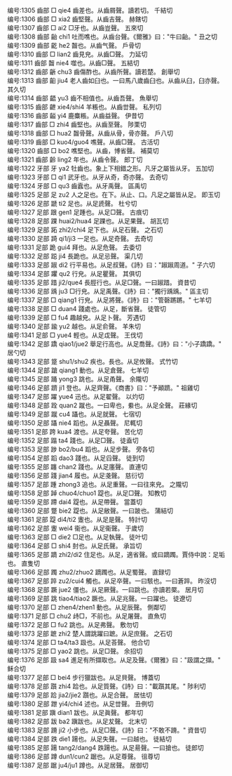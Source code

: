 <!-- { "loadSidebar": true } -->
编号:1305   齒部   □   qie4   齒差也。从齒屑聲。讀若切。   千結切  
编号:1306   齒部   □   xia2   齒堅聲。从齒吉聲。   赫鎋切  
编号:1307   齒部   □   ai2   □牙也。从齒豈聲。   五來切  
编号:1308   齒部   齝   chi1   吐而噍也。从齒台聲。《爾雅》曰："牛曰齝。"   丑之切  
编号:1309   齒部   齕   he2   齧也。从齒气聲。   戶骨切  
编号:1310   齒部   □   lian2   齒見皃。从齒□聲。   力延切  
编号:1311   齒部   齧   nie4   噬也。从齒□聲。   五結切  
编号:1312   齒部   齭   chu3   齒傷酢也。从齒所聲。讀若楚。   創舉切  
编号:1313   齒部   齨   jiu4   老人齒如臼也。一曰馬八歲齒臼也。从齒从臼，臼亦聲。   其久切  
编号:1314   齒部   齬   yu3   齒不相值也。从齒吾聲。   魚舉切  
编号:1315   齒部   齛   xie4/shi4   羊粻也。从齒丗聲。   私列切  
编号:1316   齒部   齸   yi4   鹿麋粻。从齒益聲。   伊昔切  
编号:1317   齒部   □   zhi4   齒堅也。从齒至聲。   陟栗切  
编号:1318   齒部   □   hua2   齧骨聲。从齒从骨，骨亦聲。   戶八切  
编号:1319   齒部   □   kuo4/guo4   噍聲。从齒□聲。   古活切  
编号:1320   齒部   □   bo2   噍堅也。从齒，博省聲。   補莫切  
编号:1321   齒部   齡   ling2   年也。从齒令聲。   郎丁切  
编号:1322   牙部   牙   ya2   牡齒也。象上下相錯之形。凡牙之屬皆从牙。   五加切  
编号:1323   牙部   □   qi1   武牙也。从牙从奇，奇亦聲。   去奇切  
编号:1324   牙部   □   qu3   齒蠧也。从牙禹聲。   區禹切  
编号:1325   足部   足   zu2   人之足也。在下。从止、口。凡足之屬皆从足。   即玉切  
编号:1326   足部   蹏   ti2   足也。从足虒聲。   杜兮切  
编号:1327   足部   跟   gen1   足踵也。从足□聲。   古痕切  
编号:1328   足部   踝   huai2/hua4   足踝也。从足果聲。   胡瓦切  
编号:1329   足部   跖   zhi2/chi4   足下也。从足石聲。   之石切  
编号:1330   足部   踦   qi1/ji3   一足也。从足奇聲。   去奇切  
编号:1331   足部   跪   gui4   拜也。从足危聲。   去委切  
编号:1332   足部   跽   ji4   長跪也。从足忌聲。   渠几切  
编号:1333   足部   踧   di2   行平易也。从足叔聲。《詩》曰："踧踧周道。"   子六切  
编号:1334   足部   躣   qu2   行皃。从足瞿聲。   其俱切  
编号:1335   足部   踖   ji2/que4   長脛行也。从足□聲。一曰踧踖。   資昔切  
编号:1336   足部   踽   ju3   □行皃。从足禹聲。《詩》曰："獨行踽踽。"   區主切  
编号:1337   足部   □   qiang1   行皃。从足將聲。《詩》曰："管磬蹡蹡。"   七羊切  
编号:1338   足部   □   duan4   踐處也。从足，斷省聲。   徒管切  
编号:1339   足部   □   fu4   趣越皃。从足卜聲。   芳遇切  
编号:1340   足部   踰   yu2   越也。从足俞聲。   羊朱切  
编号:1341   足部   □   yue4   輕也。从足戉聲。   王伐切  
编号:1342   足部   蹻   qiao1/jue2   舉足行高也。从足喬聲。《詩》曰："小子蹻蹻。"   居勺切  
编号:1343   足部   跾   shu1/shu2   疾也。長也。从足攸聲。   式竹切  
编号:1344   足部   蹌   qiang1   動也。从足倉聲。   七羊切  
编号:1345   足部   踊   yong3   跳也。从足甬聲。   余隴切  
编号:1346   足部   躋   ji1   登也。从足齊聲。《商書》曰："予顚躋。"   祖雞切  
编号:1347   足部   躍   yue4   迅也。从足翟聲。   以灼切  
编号:1348   足部   跧   quan2   蹴也。一曰卑也，絭也。从足全聲。   莊緣切  
编号:1349   足部   蹴   cu4   躡也。从足就聲。   七宿切  
编号:1350   足部   躡   nie4   蹈也。从足聶聲。   尼輒切  
编号:1351   足部   跨   kua4   渡也。从足夸聲。   苦化切  
编号:1352   足部   蹋   ta4   踐也。从足□聲。   徒盍切  
编号:1353   足部   踄   bo2/bu4   蹈也。从足步聲。   旁各切  
编号:1354   足部   蹈   dao3   踐也。从足舀聲。   徒到切  
编号:1355   足部   躔   chan2   踐也。从足廛聲。   直連切  
编号:1356   足部   踐   jian4   履也。从足戔聲。   慈衍切  
编号:1357   足部   踵   zhong3   追也。从足重聲。一曰往來皃。   之隴切  
编号:1358   足部   踔   chuo4/chuo1   踶也。从足□聲。   知教切  
编号:1359   足部   蹛   dai4   踶也。从足帶聲。   當蓋切  
编号:1360   足部   蹩   bie2   踶也。从足敝聲。一曰跛也。   蒲結切  
编号:1361   足部   踶   di4/ti2   躛也。从足是聲。   特計切  
编号:1362   足部   躛   wei4   衞也。从足衞聲。   于歲切  
编号:1363   足部   □   die2   □足也。从足執聲。   徒叶切  
编号:1364   足部   □   shi4   尌也。从足氏聲。   承旨切  
编号:1365   足部   蹢   zhi2/di2   住足也。从足，適省聲。或曰蹢躅。賈侍中說：足垢也。   直隻切  
编号:1366   足部   躅   zhu2/zhuo2   蹢躅也。从足蜀聲。   直録切  
编号:1367   足部   踤   zu2/cui4   觸也。从足卒聲。一曰駭也。一曰蒼踤。   昨沒切  
编号:1368   足部   蹶   jue2   僵也。从足厥聲。一曰跳也。亦讀若橜。   居月切  
编号:1369   足部   跳   tiao4/tiao2   蹶也。从足兆聲。一曰躍也。   徒遼切  
编号:1370   足部   □   zhen4/zhen1   動也。从足辰聲。   側鄰切  
编号:1371   足部   □   chu2   歭□，不前也。从足屠聲。   直魚切  
编号:1372   足部   □   fu2   跳也。从足弗聲。   敷勿切  
编号:1373   足部   蹠   zhi2   楚人謂跳躍曰蹠。从足庶聲。   之石切  
编号:1374   足部   □   ta4/ta3   趿也。从足荅聲。   他合切  
编号:1375   足部   □   yao2   跳也。从足□聲。   余招切  
编号:1376   足部   趿   sa4   進足有所擷取也。从足及聲。《爾雅》曰："趿謂之擷。"   稣合切  
编号:1377   足部   □   bei4   步行獵跋也。从足貝聲。   博蓋切  
编号:1378   足部   躓   zhi4   跲也。从足質聲。《詩》曰："載躓其尾。"   陟利切  
编号:1379   足部   跲   jia2/jie2   躓也。从足合聲。   居怯切  
编号:1380   足部   跇   yi4/chi4   述也。从足丗聲。   丑例切  
编号:1381   足部   蹎   dian1   跋也。从足眞聲。   都年切  
编号:1382   足部   跋   ba2   蹎跋也。从足犮聲。   北末切  
编号:1383   足部   蹐   ji2   小步也。从足□聲。《詩》曰："不敢不蹐。"   資昔切  
编号:1384   足部   跌   die1   踼也。从足失聲。一曰越也。   徒結切  
编号:1385   足部   踼   tang2/dang4   跌踼也。从足昜聲。一曰搶也。   徒郎切  
编号:1386   足部   蹲   dun1/cun2   踞也。从足尊聲。   徂尊切  
编号:1387   足部   踞   ju4/ju1   蹲也。从足居聲。   居御切  
